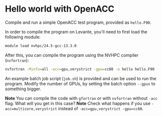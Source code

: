 # Hello world with OpenACC

Compile and run a simple OpenACC test program, provided as `hello.F90`.

In order to compile the program on Levante, you'll need to first load the
following module:
```bash
module load nvhpc/24.5-gcc-13.3.0
```

After this, you can compile the program using the NVHPC compiler (`nvfortran`):
```bash
nvfortran -Minfo=all -acc=gpu,verystrict -gpu=cc80 -o hello hello.F90
```

An example batch job script (`job.sh`) is provided and can be used to run the
program. Modify the number of GPUs, by setting the batch option `--gpus` to something bigger. 

**Note** You can compile the code with `gfortran` or with `nvfortran` without `-acc` flag. What will you get in this case?
**Note**  Check what happens if you use `-acc=multicore,verystrict` instead of `-acc=gpu,verystrict -gpu=cc80`. 
